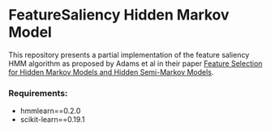 # FeatureSaliency Hidden Markov Model

This repository presents a partial implementation of the feature saliency HMM algorithm as proposed by Adams et al in their paper [Feature Selection for Hidden Markov Models and Hidden Semi-Markov Models](https://ieeexplore.ieee.org/document/7450620).

### Requirements:
* hmmlearn==0.2.0
* scikit-learn==0.19.1
